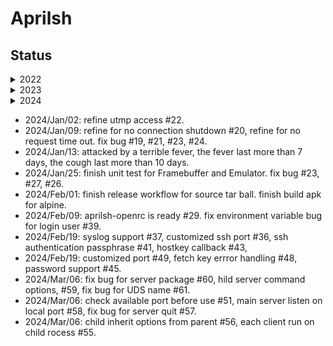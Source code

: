 # Aprilsh

## Status

<details>
<summary>2022</summary>
  
- 2022/Apr/01: start terminal emulator.
- 2022/Jul/31: finish the terminal emulator:
  - add scroll buffer support,
  - add color palette support,
  - refine UTF-8 support.
- 2022/Aug/04: start the prediction engine.
- 2022/Aug/29: finish the prediction engine.
  - refine UTF-8 support.
- 2022/Sep/20: finish the UDP network.
- 2022/Sep/28: finish user input state.
- 2022/Sep/29: refine cell width.
- 2022/Oct/02: add terminfo module.
- 2022/Oct/13: finish the Framebuffer for completeness.
- 2022/Oct/14: finish Complete state.
- 2022/Nov/04: finish Display.
- 2022/Nov/08: finish Complete testing.
- 2022/Nov/27: finish Transport and TransportSender.
- 2022/Dec/28: finish command-line parameter parsing and locale validation.
  
</details>
<details>
<summary>2023</summary>
  
- 2023/Mar/24: solve the locale problem in alpine.
- 2023/Apr/07: support concurrent UDP server.
- 2023/Apr/21: finish server start/stop part.
- 2023/May/01: study [s6](https://skarnet.org/software/s6/) as PID 1 process: [utmps](https://skarnet.org/software/utmps/) require s6, aprilsh also require s6 or similar alternative.
- 2023/May/16: finish [alpine container with openrc support](https://github.com/ericwq/s6)
- 2023/May/30: finish [eric/goutmp](https://github.com/ericwq/goutmp)
- 2023/Jun/07: upgrade to `ericwq/goutmp` v0.2.0.
- 2023/Jun/15: finish `warnUnattached()` part.
- 2023/Jun/21: finish serve() function.
- 2023/Jun/25: re-structure cmd directory.
- 2023/Jul/12: prepare client and server. fix bug in overlay.
- 2023/Jul/19: refine frontend, terminal, util package for test coverage.
- 2023/Jul/24: refine network package for test coverage.
- 2023/Aug/01: start integration test for client.
- 2023/Aug/07: add util.Log and rewrite log related part for other packages.
- 2023/Aug/14: accomplish `exit` command in running aprilsh client.
- 2023/Aug/22: add OSC 112, DECSCUR, XTWINOPS 22,23 support; study CSI u.
- 2023/Sep/15: improve the performance of client and server.
- 2023/Sep/28: fix bug for Display and add integration test for server.
- 2023/Oct/10: fix uncompress buffer size bug and fix max uint64 bug.
- 2023/Oct/17: fix Framebuffer.resize() resize bug.
- 2023/Oct/19: fix NewFrame() bug for alternate screen buffer.
- 2023/Oct/22: pass client Term to server.
- 2023/Oct/23: fix uncompress buffer overflow bug.
- 2023/Oct/27: fix window title bug.
- 2023/Nov/13: fix stream output mode display bug, #1.
- 2023/Nov/19: enhance stream mode to display over buffer size file, #2.
- 2023/Nov/29: enhance screen difference with mix sequence, fix bug #6,#7,#8.
- 2023/Dec/08: enhance tilte #14, limit concurrent user #17, fix bug #9,#10,#12,#14,#15,#16.
- 2023/Dec/13: fix bug #11, solve computer hibernate problem partly.
- 2023/Dec/28: enhance utmp access problem #17. fix read dead line problem #18.

</details>
<details>
<summary>2024</summary>
</details> 

- 2024/Jan/02: refine utmp access #22.
- 2024/Jan/09: refine for no connection shutdown #20, refine for no request time out. fix bug #19, #21, #23, #24.
- 2024/Jan/13: attacked by a terrible fever, the fever last more than 7 days, the cough last more than 10 days.
- 2024/Jan/25: finish unit test for Framebuffer and Emulator. fix bug #23, #27, #26.
- 2024/Feb/01: finish release workflow for source tar ball. finish build apk for alpine.
- 2024/Feb/09: aprilsh-openrc is ready #29. fix environment variable bug for login user #39.
- 2024/Feb/19: syslog support #37, customized ssh port #36, ssh authentication passphrase #41, hostkey callback #43,
- 2024/Feb/19: customized port #49, fetch key errror handling #48, password support #45.
- 2024/Mar/06: fix bug for server package #60, hild server command options, #59, fix bug for UDS name #61.
- 2024/Mar/06: check available port before use #51, main server listen on local port #58, fix bug for server quit #57.
- 2024/Mar/06: child inherit options from parent #56, each client run on child rocess #55.

